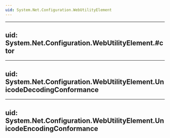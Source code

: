 ```yaml
---
uid: System.Net.Configuration.WebUtilityElement
---
```


---
uid: System.Net.Configuration.WebUtilityElement.#ctor
---

---
uid: System.Net.Configuration.WebUtilityElement.UnicodeDecodingConformance
---

---
uid: System.Net.Configuration.WebUtilityElement.UnicodeEncodingConformance
---
